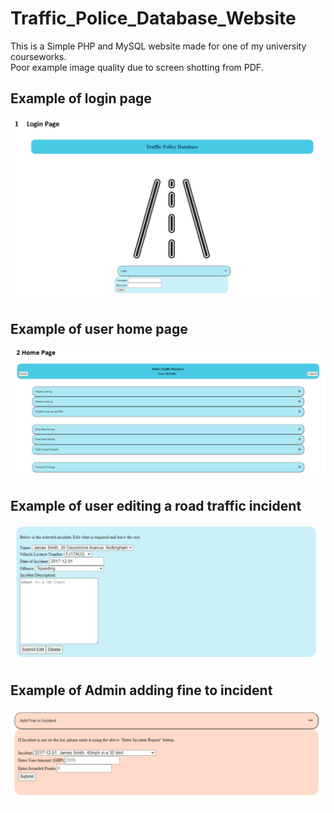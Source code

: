 # Traffic_Police_Database_Website
This is a Simple PHP and MySQL website made for one of my university courseworks.
</br>
Poor example image quality due to screen shotting from PDF.

## Example of login page 
![Screenshot](login.PNG)

## Example of user home page
![Screenshot](home.PNG)

## Example of user editing a road traffic incident
![Screenshot](edit.PNG)

## Example of Admin adding fine to incident
![Screenshot](admin.PNG)
